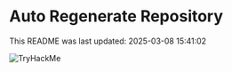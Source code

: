 # Auto Regenerate Repository

This README was last updated: 2025-03-08 15:41:02

 ![TryHackMe](https://tryhackme.com/badge/533634)